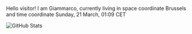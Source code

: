 Hello visitor! I am Giammarco, currently living in space coordinate Brussels and time coordinate Sunday, 21 March, 01:09 CET

![GitHub Stats](https://github-readme-stats.vercel.app/api?username=grcasanova)

